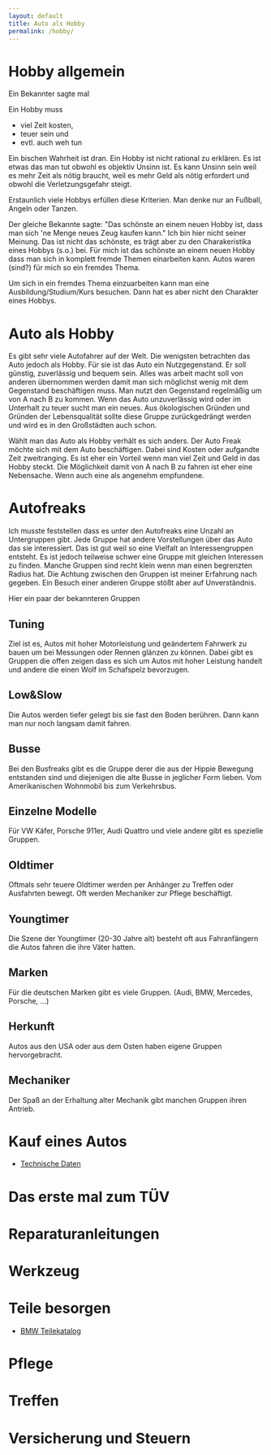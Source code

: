 ```yaml
---
layout: default
title: Auto als Hobby
permalink: /hobby/
---
```


# Hobby allgemein
Ein Bekannter sagte mal 

Ein Hobby muss 
- viel Zeit kosten, 
- teuer sein und 
- evtl. auch weh tun

Ein bischen Wahrheit ist dran. Ein Hobby ist nicht rational zu erklären. Es ist etwas das man tut obwohl es objektiv Unsinn ist. Es kann Unsinn sein weil es mehr Zeit als nötig braucht, weil es mehr Geld als nötig erfordert und obwohl die Verletzungsgefahr steigt. 

Erstaunlich viele Hobbys erfüllen diese Kriterien. Man denke nur an Fußball, Angeln oder Tanzen.

Der gleiche Bekannte sagte: "Das schönste an einem neuen Hobby ist, dass man sich 'ne Menge neues Zeug kaufen kann." Ich bin hier nicht seiner Meinung. Das ist nicht das schönste, es trägt aber zu den Charakeristika eines Hobbys (s.o.) bei.
Für mich ist das schönste an einem neuen Hobby dass man sich in komplett fremde Themen einarbeiten kann. Autos waren (sind?) für mich so ein fremdes Thema.

Um sich in ein fremdes Thema einzuarbeiten kann man eine Ausbildung/Studium/Kurs besuchen. Dann hat es aber nicht den Charakter eines Hobbys.

# Auto als Hobby
Es gibt sehr viele Autofahrer auf der Welt. Die wenigsten betrachten das Auto jedoch als Hobby. Für sie ist das Auto ein Nutzgegenstand. Er soll günstig, zuverlässig und bequem sein. Alles was arbeit macht soll von anderen übernommen werden damit man sich möglichst wenig mit dem Gegenstand beschäftigen muss. Man nutzt den Gegenstand regelmäßig um von A nach B zu kommen. Wenn das Auto unzuverlässig wird oder im Unterhalt zu teuer sucht man ein neues. Aus ökologischen Gründen und Gründen der Lebensqualität sollte diese Gruppe zurückgedrängt werden und wird es in den Großstädten auch schon.

Wählt man das Auto als Hobby verhält es sich anders. Der Auto Freak möchte sich mit dem Auto beschäftigen. Dabei sind Kosten oder aufgandte Zeit zweitranging. Es ist eher ein Vorteil wenn man viel Zeit und Geld in das Hobby steckt. Die Möglichkeit damit von A nach B zu fahren ist eher eine Nebensache. Wenn auch eine als angenehm empfundene.

# Autofreaks
Ich musste feststellen dass es unter den Autofreaks eine Unzahl an Untergruppen gibt. Jede Gruppe hat andere Vorstellungen über das Auto das sie interessiert. Das ist gut weil so eine Vielfalt an Interessengruppen entsteht. Es ist jedoch teilweise schwer eine Gruppe mit gleichen Interessen zu finden. Manche Gruppen sind recht klein wenn man einen begrenzten Radius hat. Die Achtung zwischen den Gruppen ist meiner Erfahrung nach gegeben. Ein Besuch einer anderen Gruppe stößt aber auf Unverständnis.

Hier ein paar der bekannteren Gruppen
## Tuning
Ziel ist es, Autos mit hoher Motorleistung und geändertem Fahrwerk zu bauen um bei Messungen oder Rennen glänzen zu können. Dabei gibt es Gruppen die offen zeigen dass es sich um Autos mit hoher Leistung handelt und andere die einen Wolf im Schafspelz bevorzugen.

## Low&Slow
Die Autos werden tiefer gelegt bis sie fast den Boden berühren. Dann kann man nur noch langsam damit fahren.

## Busse
Bei den Busfreaks gibt es die Gruppe derer die aus der Hippie Bewegung entstanden sind und diejenigen die alte Busse in jeglicher Form lieben. Vom Amerikanischen Wohnmobil bis zum Verkehrsbus.

## Einzelne Modelle
Für VW Käfer, Porsche 911er, Audi Quattro und viele andere gibt es spezielle Gruppen.

## Oldtimer
Oftmals sehr teuere Oldtimer werden per Anhänger zu Treffen oder Ausfahrten bewegt. Oft werden Mechaniker zur Pflege beschäftigt.

## Youngtimer
Die Szene der Youngtimer (20-30 Jahre alt) besteht oft aus Fahranfängern die Autos fahren die ihre Väter hatten.

## Marken
Für die deutschen Marken gibt es viele Gruppen. (Audi, BMW, Mercedes, Porsche, ...)

## Herkunft
Autos aus den USA oder aus dem Osten haben eigene Gruppen hervorgebracht.

## Mechaniker
Der Spaß an der Erhaltung alter Mechanik gibt manchen Gruppen ihren Antrieb.

# Kauf eines Autos
* [Technische Daten](http://www.7-forum.com/modelle/e38/technische_daten.php)
# Das erste mal zum TÜV
# Reparaturanleitungen
# Werkzeug
# Teile besorgen
* [BMW Teilekatalog](http://bmwteilekatalog24.info/bmw/)
# Pflege
# Treffen
# Versicherung und Steuern

